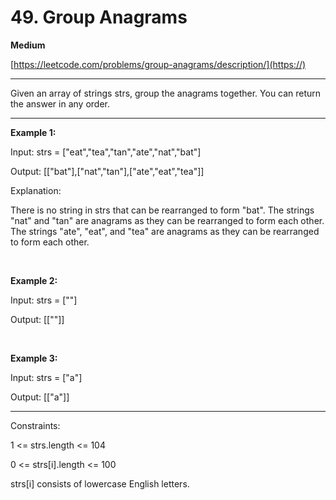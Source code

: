 # 49. Group Anagrams
**Medium**

[https://leetcode.com/problems/group-anagrams/description/](https://)

---

Given an array of strings strs, group the anagrams together. You can return the answer in any order.

---

**Example 1:**

Input: strs = ["eat","tea","tan","ate","nat","bat"]

Output: [["bat"],["nat","tan"],["ate","eat","tea"]]

Explanation:

There is no string in strs that can be rearranged to form "bat".
The strings "nat" and "tan" are anagrams as they can be rearranged to form each other.
The strings "ate", "eat", and "tea" are anagrams as they can be rearranged to form each other.

<br>

**Example 2:**

Input: strs = [""]

Output: [[""]]

<br>

**Example 3:**

Input: strs = ["a"]

Output: [["a"]]

---

Constraints:

1 <= strs.length <= 104

0 <= strs[i].length <= 100

strs[i] consists of lowercase English letters.